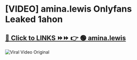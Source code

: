 
 # [VIDEO] amina.lewis Onlyfans Leaked 1ahon

## <h2><a href="https://clipsfans.com/amina.lewis&ref=git">🔗 Click to LINKS ⏩⏩ 👉 🟢 amina.lewis </a></h2>

<a href="https://clipsfans.com/amina.lewis&ref=git" rel="nofollow" data-target="animated-image.originalLink"><img src="https://i.ibb.co.com/xMMVF88/686577567.gif" alt="Viral Video Original" style="max-width: 100%; display: inline-block;" data-target="animated-image.originalImage"></a>

